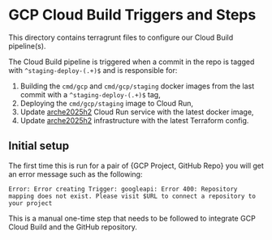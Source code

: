 # GCP Cloud Build Triggers and Steps

This directory contains terragrunt files to configure our Cloud Build pipeline(s).

The Cloud Build pipeline is triggered when a commit in the repo is tagged with
`^staging-deploy-(.+)$` and is responsible for:

1. Building the `cmd/gcp` and `cmd/gcp/staging` docker images from the last commit with a `^staging-deploy-(.+)$` tag,
1. Deploying the `cmd/gcp/staging` image to Cloud Run,
1. Update [arche2025h2](/deployment/live/gcp/static-ct-staging/logs/arche2025h2/) Cloud Run service with the latest docker image,
1. Update [arche2025h2](/deployment/live/gcp/static-ct-staging/logs/arche2025h2/) infrastructure with the latest Terraform config.

## Initial setup

The first time this is run for a pair of {GCP Project, GitHub Repo} you will get an error 
message such as the following:

```
Error: Error creating Trigger: googleapi: Error 400: Repository mapping does not exist. Please visit $URL to connect a repository to your project
```

This is a manual one-time step that needs to be followed to integrate GCP Cloud Build 
and the GitHub repository.
